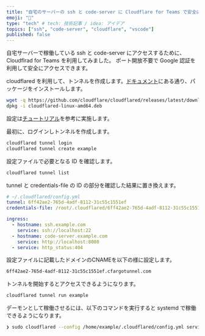 ```yaml
---
title: "自宅のサーバーの ssh と code-server に Cloudflare for Teams で安全にアクセスする"
emoji: "👏"
type: "tech" # tech: 技術記事 / idea: アイデア
topics: ["ssh", "code-server", "cloudflare", "vscode"]
published: false
---
```


自宅サーバーで稼働している ssh と code-server にアクセスするために、 Cloudflrad for Teams を利用してみました。
ポート開放不要で Google 認証を利用して安全にアクセスできます。

cloudflared を利用して、トンネルを作成します。[ドキュメント](https://developers.cloudflare.com/cloudflare-one/connections/connect-apps/install-and-setup/installation)にある通り、パッケージをインストールします。


```sh
wget -q https://github.com/cloudflare/cloudflared/releases/latest/download/cloudflared-linux-amd64.deb
dpkg -i cloudflared-linux-amd64.deb
```

設定は[チュートリアル](https://developers.cloudflare.com/cloudflare-one/tutorials/ssh)を参考に実施します。

最初に、ログインしトンネルを作成します。

```sh
cloudflared tunnel login
cloudflared tunnel create example
```

設定ファイルで必要となる ID を確認します。

```sh
cloudflared tunnel list
```

tunnel と credentials-file の ID の部分を確認した結果に置き換えます。

```yaml
# ~/.cloudflared/config.yml
tunnel: 6ff42ae2-765d-4adf-8112-31c55c1551ef
credentials-file: /root/.cloudflared/6ff42ae2-765d-4adf-8112-31c55c1551ef.json

ingress:
  - hostname: ssh.example.com
    service: ssh://localhost:22
  - hostname: code-server.example.com
    service: http://localhost:8080
  - service: http_status:404
```

設定ファイルに記載したドメインのCNAMEを以下の様に設定します。

```txt
6ff42ae2-765d-4adf-8112-31c55c1551ef.cfargotunnel.com
```

トンネルを開始するとアクセスできるようになります。

```sh
cloudflared tunnel run example
```

デーモンとして稼働させるには、以下のコマンドを実行すると systemd で稼働できるようになります。

```sh
❯ sudo cloudflared --config /home/example/.cloudflared/config.yml service install
```

